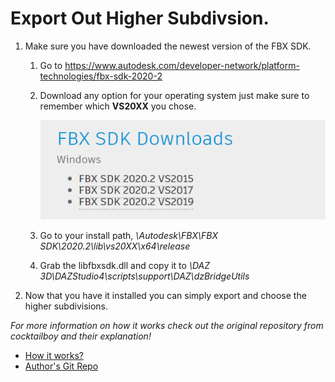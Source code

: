 # Export Out Higher Subdivsion.

1. Make sure you have downloaded the newest version of the FBX SDK. 
    1. Go to https://www.autodesk.com/developer-network/platform-technologies/fbx-sdk-2020-2
    2. Download any option for your operating system just make sure to remember which **VS20XX** you chose.

        ![](./../img/fbxSdkOptions.png ':size=400')

    3. Go to your install path, *\Autodesk\FBX\FBX SDK\2020.2\lib\vs20XX\x64\release*
    4. Grab the libfbxsdk.dll and copy it to *\DAZ 3D\DAZStudio4\scripts\support\DAZ\dzBridgeUtils*
2. Now that you have it installed you can simply export and choose the higher subdivisions. 

*For more information on how it works check out the original repository from cocktailboy and their explanation!*

- [How it works?][ExplanationURL]
- [Author's Git Repo][CocktailRepo]

[CocktailRepo]: https://github.com/cocktailboy/daz-to-ue4-subd-skin/blob/master/Daz_to_UE4_Subd_Skin_Weight.pdf
[ExplanationURL]: https://github.com/cocktailboy/daz-to-ue4-subd-skin/blob/master/Daz_to_UE4_Subd_Skin_Weight.pdf